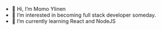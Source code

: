 - 👋 Hi, I’m  Momo Ylinen
- 👀 I’m interested in becoming full stack developer someday.
- 🌱 I’m currently learning React and NodeJS

<!---
MomoYlinen/MomoYlinen is a ✨ special ✨ repository because its `README.md` (this file) appears on your GitHub profile.
You can click the Preview link to take a look at your changes.
--->
